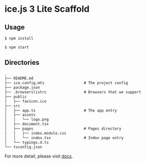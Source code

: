 # ice.js 3 Lite Scaffold

## Usage

```bash
$ npm install

$ npm start
```

## Directories

```md
.
├── README.md
├── ice.config.mts                  # The project config
├── package.json
├── .browserslistrc                 # Browsers that we support
├── public
│   ├── favicon.ico   
├── src
│   ├── app.ts                      # The app entry
│   ├── assets
│   │   └── logo.png
│   ├── document.tsx
│   ├── pages                       # Pages directory
│   │   ├── index.module.css
│   │   └── index.tsx               # Index page entry
│   └── typings.d.ts
└── tsconfig.json
```

For more detail, please visit [docs](https://v3.ice.work/).

